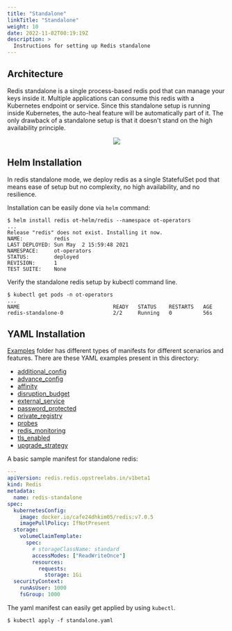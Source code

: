 ```yaml
---
title: "Standalone"
linkTitle: "Standalone"
weight: 10
date: 2022-11-02T00:19:19Z
description: >
  Instructions for setting up Redis standalone
---
```


## Architecture

Redis standalone is a single process-based redis pod that can manage your keys inside it. Multiple applications can consume this redis with a Kubernetes endpoint or service. Since this standalone setup is running inside Kubernetes, the auto-heal feature will be automatically part of it. The only drawback of a standalone setup is that it doesn't stand on the high availability principle.

<div align="center" class="mb-0">
    <img src="../../../images/standalone-redis.png">
</div>

## Helm Installation

In redis standalone mode, we deploy redis as a single StatefulSet pod that means ease of setup but no complexity, no high availability, and no resilience.

Installation can be easily done via `helm` command:

```shell
$ helm install redis ot-helm/redis --namespace ot-operators
...
Release "redis" does not exist. Installing it now.
NAME:          redis
LAST DEPLOYED: Sun May  2 15:59:48 2021
NAMESPACE:     ot-operators
STATUS:        deployed
REVISION:      1
TEST SUITE:    None
```

Verify the standalone redis setup by kubectl command line.

```shell
$ kubectl get pods -n ot-operators
...
NAME                              READY   STATUS    RESTARTS   AGE
redis-standalone-0                2/2     Running   0          56s
```

## YAML Installation

[Examples](https://github.com/cafe24-dhkim05/redis-operator/tree/master/example) folder has different types of manifests for different scenarios and features. There are these YAML examples present in this directory:

- [additional_config](https://github.com/cafe24-dhkim05/redis-operator/tree/master/example/additional_config)
- [advance_config](https://github.com/cafe24-dhkim05/redis-operator/tree/master/example/advance_config)
- [affinity](https://github.com/cafe24-dhkim05/redis-operator/tree/master/example/affinity)
- [disruption_budget](https://github.com/cafe24-dhkim05/redis-operator/tree/master/example/disruption_budget)
- [external_service](https://github.com/cafe24-dhkim05/redis-operator/tree/master/example/external_service)
- [password_protected](https://github.com/cafe24-dhkim05/redis-operator/tree/master/example/password_protected)
- [private_registry](https://github.com/cafe24-dhkim05/redis-operator/tree/master/example/private_registry)
- [probes](https://github.com/cafe24-dhkim05/redis-operator/tree/master/example/probes)
- [redis_monitoring](https://github.com/cafe24-dhkim05/redis-operator/tree/master/example/redis_monitoring)
- [tls_enabled](https://github.com/cafe24-dhkim05/redis-operator/tree/master/example/tls_enabled)
- [upgrade_strategy](https://github.com/cafe24-dhkim05/redis-operator/tree/master/example/upgrade-strategy)

A basic sample manifest for standalone redis:

```yaml
---
apiVersion: redis.redis.opstreelabs.in/v1beta1
kind: Redis
metadata:
  name: redis-standalone
spec:
  kubernetesConfig:
    image: docker.io/cafe24dhkim05/redis:v7.0.5
    imagePullPolicy: IfNotPresent
  storage:
    volumeClaimTemplate:
      spec:
        # storageClassName: standard
        accessModes: ["ReadWriteOnce"]
        resources:
          requests:
            storage: 1Gi
  securityContext:
    runAsUser: 1000
    fsGroup: 1000
```

The yaml manifest can easily get applied by using `kubectl`.

```shell
$ kubectl apply -f standalone.yaml
```
